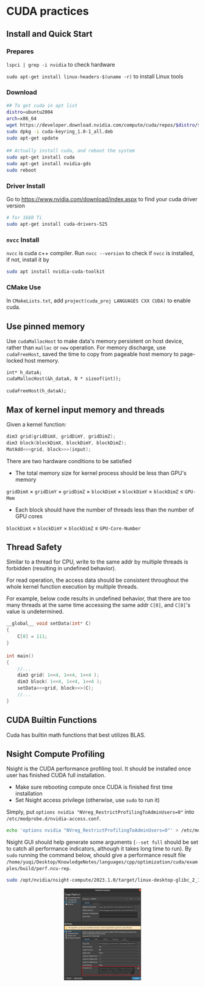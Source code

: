 # CUDA practices 

## Install and Quick Start

### Prepares

`lspci | grep -i nvidia` to check hardware

`sudo apt-get install linux-headers-$(uname -r)` to install Linux tools

### Download

```bash
## To get cuda in apt list
distro=ubuntu2004
arch=x86_64
wget https://developer.download.nvidia.com/compute/cuda/repos/$distro/$arch/cuda-keyring_1.0-1_all.deb
sudo dpkg -i cuda-keyring_1.0-1_all.deb
sudo apt-get update

## Actually install cuda, and reboot the system
sudo apt-get install cuda
sudo apt-get install nvidia-gds
sudo reboot
```

### Driver Install

Go to https://www.nvidia.com/download/index.aspx to find your cuda driver version
```bash
# for 1660 Ti
sudo apt-get install cuda-drivers-525
```

### `nvcc` Install

`nvcc` is cuda c++ compiler. 
Run `nvcc --version` to check if `nvcc` is installed,
if not, install it by
```bash
sudo apt install nvidia-cuda-toolkit
```

### CMake Use

In `CMakeLists.txt`, add `project(cuda_proj LANGUAGES CXX CUDA)` to enable cuda.

## Use pinned memory

Use `cudaMallocHost` to make data's memory persistent on host device, rather than `malloc` or `new` operation. For memory discharge, use `cudaFreeHost`, saved the time to copy from pageable host memory to page-locked host memory.

```cp
int* h_dataA;
cudaMallocHost(&h_dataA, N * sizeof(int));

cudaFreeHost(h_dataA);
```

## Max of kernel input memory and threads

Given a kernel function:
```cpp
dim3 grid(gridDimX, gridDimY, gridDimZ);
dim3 block(blockDimX, blockDimY, blockDimZ);
MatAdd<<<grid, block>>>(input);
```

There are two hardware conditions to be satisfied

* The total memory size for kernel process should be less than GPU's memory

`gridDimX` $\times$ `gridDimY` $\times$ `gridDimZ` 
$\times$ `blockDimX` $\times$ `blockDimY` $\times$ `blockDimZ` $\le$ `GPU-Mem`

* Each block should have the number of threads less than the number of GPU cores

`blockDimX` $\times$ `blockDimY` $\times$ `blockDimZ` $\le$ `GPU-Core-Number`

## Thread Safety

Similar to a thread for CPU, write to the same addr by multiple threads is forbidden (resulting in undefined behavior).

For read operation, the access data should be consistent throughout the whole kernel function execution by multiple threads.

For example, below code results in undefined behavior, that there are too many threads at the same time accessing the same addr `C[0]`, and `C[0]`'s value is undetermined. 
```cpp
__global__ void setData(int* C)
{
    C[0] = 111;
}

int main()
{
    //...
    dim3 grid( 1<<4, 1<<4, 1<<4 );
    dim3 block( 1<<4, 1<<4, 1<<4 );
    setData<<<grid, block>>>(C);
    //...
}
```

## CUDA Builtin Functions

Cuda has builtin math functions that best utilizes BLAS.

## Nsight Compute Profiling

Nsight is the CUDA performance profiling tool.
It should be installed once user has finished CUDA full installation.

* Make sure rebooting compute once CUDA is finished first time installation
* Set Nsight access privilege (otherwise, use `sudo` to run it)

Simply, put `options nvidia "NVreg_RestrictProfilingToAdminUsers=0"` into `/etc/modprobe.d/nvidia-access.conf`.
```bash
echo 'options nvidia "NVreg_RestrictProfilingToAdminUsers=0"' > /etc/modprobe.d/nvidia-access.conf
```

Nsight GUI should help generate some arguments (`--set full` should be set to catch all performance indicators, although it takes long time to run).
By `sudo` running the command below, should give a performance result file `/home/yuqi/Desktop/KnowledgeNotes/languages/cpp/optimization/cuda/examples/build/perf.ncu-rep`.
```bash
sudo /opt/nvidia/nsight-compute/2023.1.0/target/linux-desktop-glibc_2_11_3-x64/ncu --config-file off --export /home/yuqi/Desktop/KnowledgeNotes/languages/cpp/optimization/cuda/examples/build/perf --force-overwrite --target-processes all --set full --call-stack --nvtx --apply-rules no /home/yuqi/Desktop/KnowledgeNotes/languages/cpp/optimization/cuda/examples/build/cuda_3d1d
```

<div style="display: flex; justify-content: center;">
      <img src="imgs/cuda_nsight_start.png" width="40%" height="40%" alt="cuda_nsight_start">
</div>
</br>
